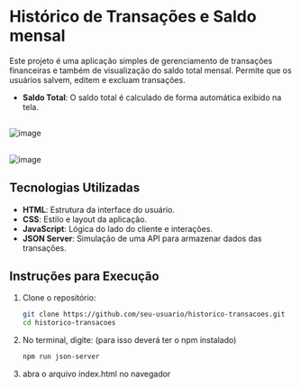 # Histórico de Transações e Saldo mensal

Este projeto é uma aplicação simples de gerenciamento de transações financeiras e também de visualização do saldo total mensal. Permite que os usuários salvem, editem e excluam transações.

- **Saldo Total**: O saldo total é calculado de forma automática exibido na tela.
##
![image](https://github.com/user-attachments/assets/33046371-0685-43f0-9757-da51b891c923)
##
![image](https://github.com/user-attachments/assets/7142dcaa-2b7a-4028-8a08-cb00c4daf3dd)
##




## Tecnologias Utilizadas

- **HTML**: Estrutura da interface do usuário.
- **CSS**: Estilo e layout da aplicação.
- **JavaScript**: Lógica do lado do cliente e interações.
- **JSON Server**: Simulação de uma API para armazenar dados das transações.

## Instruções para Execução

1. Clone o repositório:
   ```bash
   git clone https://github.com/seu-usuario/historico-transacoes.git
   cd historico-transacoes
   ```
2. No terminal, digite: (para isso deverá ter o npm instalado)
    ```bash
    npm run json-server 
3. abra o arquivo index.html no navegador
